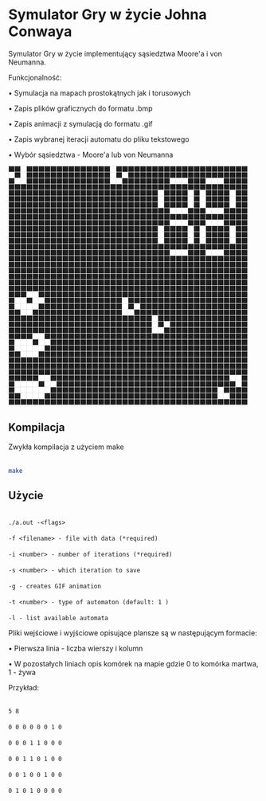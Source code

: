 # Symulator Gry w życie Johna Conwaya

  

Symulator Gry w życie implementujący sąsiedztwa Moore'a i von Neumanna.

Funkcjonalność:

• Symulacja na mapach prostokątnych jak i torusowych

• Zapis plików graficznych do formatu .bmp

• Zapis animacji z symulacją do formatu .gif

• Zapis wybranej iteracji automatu do pliku tekstowego

• Wybór sąsiedztwa - Moore'a lub von Neumanna

![gif](readme/anim.gif)

  

## Kompilacja

  

Zwykła kompilacja z użyciem make

```bash

make

```

  

## Użycie

  

```text

./a.out -<flags>

-f <filename> - file with data (*required)

-i <number> - number of iterations (*required)

-s <number> - which iteration to save

-g - creates GIF animation

-t <number> - type of automaton (default: 1 )

-l - list available automata

```

Pliki wejściowe i wyjściowe opisujące plansze są w następującym formacie:

• Pierwsza linia - liczba wierszy i kolumn

• W pozostałych liniach opis komórek na mapie gdzie 0 to komórka martwa, 1 - żywa

  

Przykład:

  

```text

5 8

0 0 0 0 0 0 1 0

0 0 0 1 1 0 0 0

0 0 1 1 0 1 0 0

0 0 1 0 0 1 0 0

0 1 0 1 0 0 0 0

```
